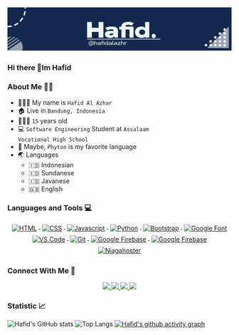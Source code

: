 ## [![hafid's header](https://raw.githubusercontent.com/hafidalazhar25/hafidalazhar25/main/Header.jpeg)](https://hafid.xyz/)



### Hi there 👋Im Hafid

### About Me 👨🏻

- 👨🏻‍💼 My name is <code>Hafid Al Azhar</code>
- 🏠 Live in <code>Bandung, Indonesia</code>
- 🧍🏻‍♂️ <code>15</code> years old
- 💻 <code>Software Engineering</code> Student at <code>Assalaam Vocational High School</code>
- 🌟 Maybe, <code>Phyton</code> is my favorite language 
- 🌏 Languages
  - 🇮🇩 Indonesian
  - 🇮🇩 Sundanese
  - 🇮🇩 Javanese
  - 🇬🇧 English

### Languages and Tools 💻
<p align="center">
<!-- HTML  -->
<a href="https://html.spec.whatwg.org/" rel="nofollow">
  <img       src="https://camo.githubusercontent.com/afd3139a285295c960e8cab5f69d684aaf3831c631e218ae4483a29cd450f7d0/68747470733a2f2f75706c6f61642e77696b696d656469612e6f72672f77696b6970656469612f636f6d6d6f6e732f362f36312f48544d4c355f6c6f676f5f616e645f776f72646d61726b2e737667" alt="HTML" height="40" style="vertical-align:top; margin:4px">
</a>
 
<!--  CSS  -->
<a href="https://www.w3.org/TR/CSS/#css" rel="nofollow">
  <img src="https://camo.githubusercontent.com/b24794bf48946ae7053e015da9a19047d087b19d43cb1aff6f89341cc34e1dd4/68747470733a2f2f75706c6f61642e77696b696d656469612e6f72672f77696b6970656469612f636f6d6d6f6e732f642f64352f435353335f6c6f676f5f616e645f776f72646d61726b2e737667" alt="CSS" height="40" style="vertical-align:top; margin:4px">
</a>

<!--  javascript  -->
<a href="https://www.javascript.com/" rel="nofollow">
  <img src="https://camo.githubusercontent.com/19c442403fb0e923bbc655300a74ce3175f68171d9331aa9fd1d4e6b9a84977c/68747470733a2f2f75706c6f61642e77696b696d656469612e6f72672f77696b6970656469612f636f6d6d6f6e732f392f39392f556e6f6666696369616c5f4a6176615363726970745f6c6f676f5f322e737667" alt="Javascript" height="40" style="vertical-align:top; margin:4px"> 
  </a>

<!-- Python -->
<a href="https://www.python.org/" rel="nofollow">
  <img src="https://camo.githubusercontent.com/5b4421dacef3d02185aeafc6890af674e58fa50872c8b933fe72c853882f7614/68747470733a2f2f75706c6f61642e77696b696d656469612e6f72672f77696b6970656469612f636f6d6d6f6e732f632f63332f507974686f6e2d6c6f676f2d6e6f746578742e737667" alt="Python" height="40" style="vertical-align:top; margin:4px"> 
  </a>
  
<!--  Bootstrap  -->
 <a href="https://getbootstrap.com/" rel="nofollow"> 
<img src="https://camo.githubusercontent.com/e76db96833cc2ba21cac7145b4446a5673a4e70026e0b215ab48b21ad9532648/68747470733a2f2f75706c6f61642e77696b696d656469612e6f72672f77696b6970656469612f636f6d6d6f6e732f622f62322f426f6f7473747261705f6c6f676f2e737667" alt="Bootstrap" height="40" style="vertical-align:top; margin:4px"> 
 </a>
  
<!-- Google Font -->
<a href="https://fonts.google.com/" rel="nofollow"> 
<img src="https://camo.githubusercontent.com/eaf8c05be43c766f7a06cfc2885077ccfe0756ed496121314872aec4953bb6af/68747470733a2f2f63646e2e776f726c64766563746f726c6f676f2e636f6d2f6c6f676f732f676f6f676c652d666f6e74732d323032312d322e737667" alt="Google Font" height="40" style="vertical-align:top; margin:4px">
  </a>
 
<!--  VS Code  -->
<a href="https://code.visualstudio.com/" rel="nofollow"> 
<img src="https://upload.wikimedia.org/wikipedia/commons/thumb/9/9a/Visual_Studio_Code_1.35_icon.svg/800px-Visual_Studio_Code_1.35_icon.svg.png" alt="VS Code" height="40" style="vertical-align:top; margin:4px"> 
</a>

<!-- Git -->
<a href="https://git-scm.com/" rel="nofollow"> 
<img src="https://git-scm.com/images/logos/downloads/Git-Icon-1788C.png" alt="Git" height="40" style="vertical-align:top; margin:4px">
  </a>
  
 <!-- Google Firebase -->
<a href="https://firebase.google.com/" rel="nofollow"> 
<img src="https://firebase.google.com/downloads/brand-guidelines/PNG/logo-logomark.png" alt="Google Firebase" height="40" style="vertical-align:top; margin:4px">
  </a>
  
 <!-- Netlify -->
<a href="https://www.netlify.com/" rel="nofollow"> 
<img src="https://www.netlify.com/v3/img/components/logomark.svg" alt="Google Firebase" height="40" style="vertical-align:top; margin:4px">
  </a>
  
<!-- Niagahoster -->
<a href="https://www.niagahoster.co.id/" rel="nofollow"> 
<img src="https://images.glints.com/unsafe/360x0/glints-dashboard.s3.amazonaws.com/company-logo/7e26d68838eb72772a3def223e59cd03.png" alt="Niagahoster" height="45" style="vertical-align:top; margin:4px">
  </a>
  

  

 </p>

### Connect With Me 	:handshake:
<p align="center">
<a href="https://facebook.com/hafidal.azhar.9/" rel="nofollow">
  <img src="https://img.shields.io/badge/Facebook-1877F2?style=for-the-badge&logo=facebook&logoColor=white" />
</a>
<a href="https://twitter.com/hafidalazhar" rel="nofollow">
  <img src="https://img.shields.io/badge/Twitter-1DA1F2?style=for-the-badge&logo=twitter&logoColor=white" />
</a>
<a href="https://instagram.com/hafidalazhr/" rel="nofollow">
  <img src="https://img.shields.io/badge/Instagram-E4405F?style=for-the-badge&logo=instagram&logoColor=white" />
</a>
<a href="https://id.quora.com/profile/Hafid-Al-Azhar" rel="nofollow">
  <img src="https://img.shields.io/badge/Quora-%23B92B27.svg?&style=for-the-badge&logo=Quora&logoColor=white" />
</a>
  <p>

### Statistic :chart_with_upwards_trend:
![Hafid's GitHub stats](https://github-readme-stats.vercel.app/api?username=hafidalazhar25&show_icons=true&theme=tokyonight)
![Top Langs](https://github-readme-stats.vercel.app/api/top-langs/?username=hafidalazhar25&layout=compact&theme=tokyonight)
[![Hafid's github activity graph](https://activity-graph.herokuapp.com/graph?username=hafidalazhar25&bg_color=1A1B27&color=70A4FC&line=70A4FC&point=FFFFFF&hide_border=true&)](https://github.com/hafidalazhar25/github-readme-activity-graph)


  
  

